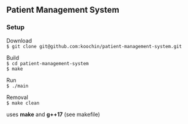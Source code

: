 ## Patient Management System
### Setup  
Download  
`$ git clone git@github.com:koochin/patient-management-system.git`  
  
Build  
`$ cd patient-management-system`  
`$ make`
  
Run  
`$ ./main`  
  
Removal  
`$ make clean`  
  
uses **make** and **g++17** (see makefile)  
  
